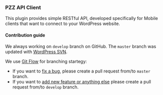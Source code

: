 ### PZZ API Client

This plugin provides simple RESTful API, developed specifically for Mobile clients that want to connect to your WordPress website.

#### Contribution guide
We always working on `develop` branch on GitHub. The `master` branch was updated with [WordPress SVN](http://plugins.svn.wordpress.org/pzz-api-client/trunk/).

We use [Git Flow](https://nvie.com/posts/a-successful-git-branching-model/) for branching startegy:
-  If you want to [fix a bug](https://github.com/mjavadhpour/pzz-api-client/labels/bug), please create a pull request from/to `master` branch.
-  If you want to [add new feature or anything else](https://github.com/mjavadhpour/pzz-api-client/labels/enhancement) please create a pull request from/to `develop` branch.